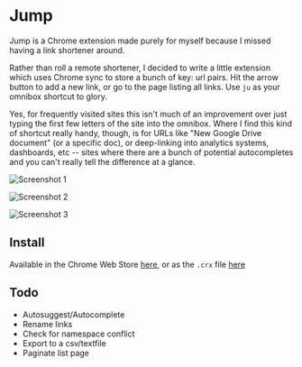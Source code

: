 Jump
============

Jump is a Chrome extension made purely for myself because I missed having a link shortener around.

Rather than roll a remote shortener, I decided to write a little extension which uses Chrome sync to store a bunch of key: url pairs. Hit the arrow button to add a new link, or go to the page listing all links. Use `ju` as your omnibox shortcut to glory.

Yes, for frequently visited sites this isn't much of an improvement over just typing the first few letters of the site into the omnibox. Where I find this kind of shortcut really handy, though, is for URLs like "New Google Drive document" (or a specific doc), or deep-linking into analytics systems, dashboards, etc -- sites where there are a bunch of potential autocompletes and you can't really tell the difference at a glance.

![Screenshot 1](https://photos-6.dropbox.com/t/0/AAC6IWEMtW47GP1id-olhYZwnO0fWqFHfLEnlRBibEvtWg/12/801807/png/1024x768/3/1388653200/0/2/Screenshot%202014-01-01%2023.47.21.png/5kIAvBmODS29qofGTfG5ZpruoDxEAEvFRZtYh7HX-8U)

![Screenshot 2](https://photos-6.dropbox.com/t/0/AAAhi-xik2PhjYBBj2Uqc6-aAKeEow4-L8yxkqvsykTd8Q/12/801807/png/1024x768/3/1388653200/0/2/Screenshot%202014-01-01%2023.35.57.png/8BvW2ynycm00aiYtirwacPCWuOGzChtX6t6tUJL22SU)

![Screenshot 3](https://photos-2.dropbox.com/t/0/AAASxHsQu8GMC92yK3kRol2DjL0Rr5BsKshg4yXwvJ3vFw/12/801807/png/1024x768/3/1388653200/0/2/Screenshot%202014-01-01%2023.44.00.png/8AaAky-s2AonOI7qi2e8_AG2nr6tkhvqszR8vO-Onm0)

Install
-------
Available in the Chrome Web Store [here](https://chrome.google.com/webstore/detail/empty-title/deeodhnicjhejapbkohokpgglnnmgbkc), or as the `.crx` file [here](https://github.com/jennielees/jump/blob/master/jump.crx)

Todo
---

* Autosuggest/Autocomplete
* Rename links
* Check for namespace conflict
* Export to a csv/textfile
* Paginate list page

